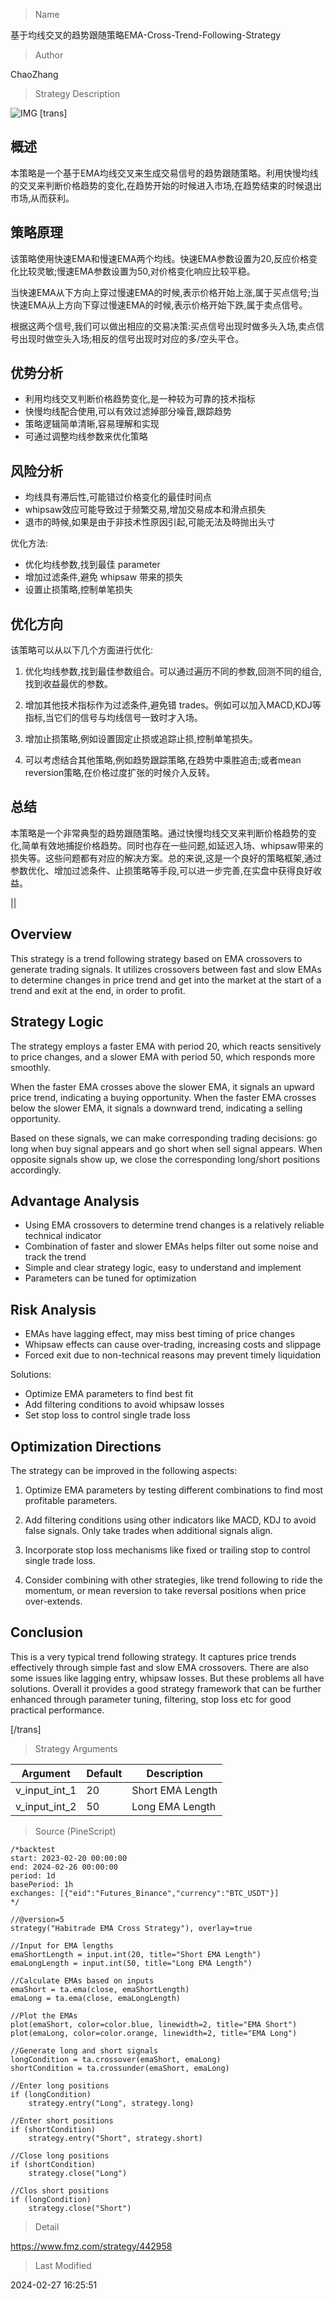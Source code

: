 
> Name

基于均线交叉的趋势跟随策略EMA-Cross-Trend-Following-Strategy

> Author

ChaoZhang

> Strategy Description

![IMG](https://www.fmz.com/upload/asset/b44a0fc2fd496b1242.png)
[trans]
## 概述

本策略是一个基于EMA均线交叉来生成交易信号的趋势跟随策略。利用快慢均线的交叉来判断价格趋势的变化,在趋势开始的时候进入市场,在趋势结束的时候退出市场,从而获利。

## 策略原理

该策略使用快速EMA和慢速EMA两个均线。快速EMA参数设置为20,反应价格变化比较灵敏;慢速EMA参数设置为50,对价格变化响应比较平稳。

当快速EMA从下方向上穿过慢速EMA的时候,表示价格开始上涨,属于买点信号;当快速EMA从上方向下穿过慢速EMA的时候,表示价格开始下跌,属于卖点信号。

根据这两个信号,我们可以做出相应的交易决策:买点信号出现时做多头入场,卖点信号出现时做空头入场;相反的信号出现时对应的多/空头平仓。

## 优势分析

- 利用均线交叉判断价格趋势变化,是一种较为可靠的技术指标
- 快慢均线配合使用,可以有效过滤掉部分噪音,跟踪趋势
- 策略逻辑简单清晰,容易理解和实现
- 可通过调整均线参数来优化策略

## 风险分析

- 均线具有滞后性,可能错过价格变化的最佳时间点
-  whipsaw效应可能导致过于频繁交易,增加交易成本和滑点损失
- 退市的時候,如果是由于非技术性原因引起,可能无法及時抛出头寸

优化方法:

- 优化均线参数,找到最佳 parameter
- 增加过滤条件,避免 whipsaw 带来的损失
- 设置止损策略,控制单笔损失

## 优化方向  

该策略可以从以下几个方面进行优化:

1. 优化均线参数,找到最佳参数组合。可以通过遍历不同的参数,回测不同的组合,找到收益最优的参数。

2. 增加其他技术指标作为过滤条件,避免错 trades。例如可以加入MACD,KDJ等指标,当它们的信号与均线信号一致时才入场。

3. 增加止损策略,例如设置固定止损或追踪止损,控制单笔损失。

4. 可以考虑结合其他策略,例如趋势跟踪策略,在趋势中乘胜追击;或者mean reversion策略,在价格过度扩张的时候介入反转。

## 总结

本策略是一个非常典型的趋势跟随策略。通过快慢均线交叉来判断价格趋势的变化,简单有效地捕捉价格趋势。同时也存在一些问题,如延迟入场、whipsaw带来的损失等。这些问题都有对应的解决方案。总的来说,这是一个良好的策略框架,通过参数优化、增加过滤条件、止损策略等手段,可以进一步完善,在实盘中获得良好收益。

||

## Overview

This strategy is a trend following strategy based on EMA crossovers to generate trading signals. It utilizes crossovers between fast and slow EMAs to determine changes in price trend and get into the market at the start of a trend and exit at the end, in order to profit.  

## Strategy Logic

The strategy employs a faster EMA with period 20, which reacts sensitively to price changes, and a slower EMA with period 50, which responds more smoothly.  

When the faster EMA crosses above the slower EMA, it signals an upward price trend, indicating a buying opportunity. When the faster EMA crosses below the slower EMA, it signals a downward trend, indicating a selling opportunity.

Based on these signals, we can make corresponding trading decisions: go long when buy signal appears and go short when sell signal appears. When opposite signals show up, we close the corresponding long/short positions accordingly.  

## Advantage Analysis 

- Using EMA crossovers to determine trend changes is a relatively reliable technical indicator
- Combination of faster and slower EMAs helps filter out some noise and track the trend 
- Simple and clear strategy logic, easy to understand and implement
- Parameters can be tuned for optimization

## Risk Analysis

- EMAs have lagging effect, may miss best timing of price changes
- Whipsaw effects can cause over-trading, increasing costs and slippage
- Forced exit due to non-technical reasons may prevent timely liquidation

Solutions:

- Optimize EMA parameters to find best fit
- Add filtering conditions to avoid whipsaw losses
- Set stop loss to control single trade loss

## Optimization Directions

The strategy can be improved in the following aspects:

1. Optimize EMA parameters by testing different combinations to find most profitable parameters. 

2. Add filtering conditions using other indicators like MACD, KDJ to avoid false signals. Only take trades when additional signals align.

3. Incorporate stop loss mechanisms like fixed or trailing stop to control single trade loss. 

4. Consider combining with other strategies, like trend following to ride the momentum, or mean reversion to take reversal positions when price over-extends.  

## Conclusion

This is a very typical trend following strategy. It captures price trends effectively through simple fast and slow EMA crossovers. There are also some issues like lagging entry, whipsaw losses. But these problems all have solutions. Overall it provides a good strategy framework that can be further enhanced through parameter tuning, filtering, stop loss etc for good practical performance.

[/trans]

> Strategy Arguments



|Argument|Default|Description|
|----|----|----|
|v_input_int_1|20|Short EMA Length|
|v_input_int_2|50|Long EMA Length|


> Source (PineScript)

``` pinescript
/*backtest
start: 2023-02-20 00:00:00
end: 2024-02-26 00:00:00
period: 1d
basePeriod: 1h
exchanges: [{"eid":"Futures_Binance","currency":"BTC_USDT"}]
*/

//@version=5
strategy("Habitrade EMA Cross Strategy"), overlay=true

//Input for EMA lengths
emaShortLength = input.int(20, title="Short EMA Length")
emaLongLength = input.int(50, title="Long EMA Length")

//Calculate EMAs based on inputs
emaShort = ta.ema(close, emaShortLength)
emaLong = ta.ema(close, emaLongLength)

//Plot the EMAs
plot(emaShort, color=color.blue, linewidth=2, title="EMA Short")
plot(emaLong, color=color.orange, linewidth=2, title="EMA Long")

//Generate long and short signals
longCondition = ta.crossover(emaShort, emaLong)
shortCondition = ta.crossunder(emaShort, emaLong)

//Enter long positions
if (longCondition)
    strategy.entry("Long", strategy.long)

//Enter short positions
if (shortCondition)
    strategy.entry("Short", strategy.short)

//Close long positions
if (shortCondition)
    strategy.close("Long")

//Clos short positions
if (longCondition)
    strategy.close("Short")

```

> Detail

https://www.fmz.com/strategy/442958

> Last Modified

2024-02-27 16:25:51
